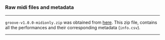 ### Raw midi files and metadata
-----

`groove-v1.0.0-midionly.zip` was obtained from [here](https://storage.googleapis.com/magentadata/datasets/groove/groove-v1.0.0-midionly.zip). 
This zip file, contains all the performances and their corresponding metadata (`info.csv`).

----

